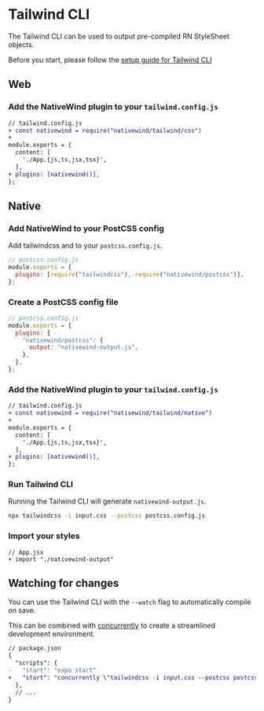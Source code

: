 # Tailwind CLI

The Tailwind CLI can be used to output pre-compiled RN StyleSheet objects.

Before you start, please follow the [setup guide for Tailwind CLI](https://tailwindcss.com/docs/installation)

## Web

### Add the NativeWind plugin to your `tailwind.config.js`

```diff
// tailwind.config.js
+ const nativewind = require("nativewind/tailwind/css")
+
module.exports = {
  content: [
    './App.{js,ts,jsx,tsx}',
  ],
+ plugins: [nativewind()],
};
```

## Native

### Add NativeWind to your PostCSS config

Add tailwindcss and to your `postcss.config.js`.

```js
// postcss.config.js
module.exports = {
  plugins: [require("tailwindcss"), require("nativewind/postcss")],
};
```

### Create a PostCSS config file

```js
// postcss.config.js
module.exports = {
  plugins: {
    "nativewind/postcss": {
      output: "nativewind-output.js",
    },
  },
};
```

### Add the NativeWind plugin to your `tailwind.config.js`

```diff
// tailwind.config.js
+ const nativewind = require("nativewind/tailwind/native")
+
module.exports = {
  content: [
    './App.{js,ts,jsx,tsx}',
  ],
+ plugins: [nativewind()],
};
```

### Run Tailwind CLI

Running the Tailwind CLI will generate `nativewind-output.js`.

```bash
npx tailwindcss -i input.css --postcss postcss.config.js
```

### Import your styles

```tsx
// App.jsx
+ import "./nativewind-output"
```

## Watching for changes

You can use the Tailwind CLI with the `--watch` flag to automatically compile on save.

This can be combined with [concurrently](https://www.npmjs.com/package/concurrently) to create a streamlined development environment.

```diff
// package.json
{
  "scripts": {
-   "start": "expo start"
+   "start": "concurrently \"tailwindcss -i input.css --postcss postcss.config.js --watch\" \"expo start\""
  },
  // ...
}
```
